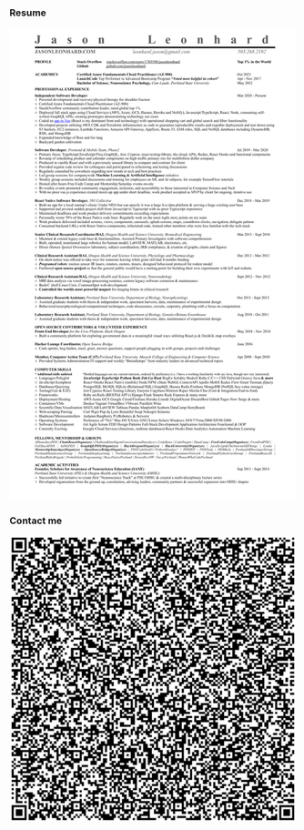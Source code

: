 ### Resume

![Resume](https://github.com/jasonleonhard/resume/blob/master/img-1.png?raw=true)

### Contact me

![Contact info](Contact-Jason-Leonhard.png)
